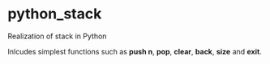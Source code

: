 # python_stack
Realization of stack in Python


Inlcudes simplest functions such as **push n**, **pop**, **clear**, **back**, **size** and **exit**. 
